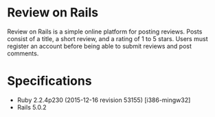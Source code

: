 # Review on Rails
Review on Rails is a simple online platform for posting reviews. Posts consist of a title, a short review, and a rating
of 1 to 5 stars. Users must register an account before being able to submit reviews and post comments.

# Specifications
* Ruby 2.2.4p230 (2015-12-16 revision 53155) [i386-mingw32]
* Rails 5.0.2
